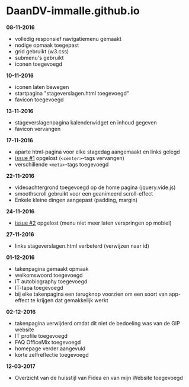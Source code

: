 # DaanDV-immalle.github.io
**08-11-2016**
- volledig responsief navigatiemenu gemaakt
- nodige opmaak toegepast
- grid gebruikt (w3.css)
- submenu's gebruikt
- iconen toegevoegd

**10-11-2016**
- iconen laten bewegen
- startpagina "stageverslagen.html toegevoegd"
- favicon toegevoegd

**13-11-2016**
- stageverslagenpagina kalenderwidget en inhoud gegeven
- favicon vervangen

**17-11-2016**
- aparte html-pagina voor elke stagedag aangemaakt en links gelegd
- [issue #1](https://github.com/DaanDV-immalle/DaanDV-immalle.github.io/issues/1) opgelost (`<center>`-tags vervangen)
- verschillende `<meta>`-tags toegevoegd 

**22-11-2016**
- videoachtergrond toegevoegd op de home pagina (jquery.vide.js)
- smoothscroll gebruikt voor een geanimeerd scroll-effect
- Enkele kleine dingen aangepast (padding, margin)

**24-11-2016**
- [issue #2](https://github.com/DaanDV-immalle/DaanDV-immalle.github.io/issues/2) opgelost (menu niet meer laten verspringen op mobiel)

**27-11-2016**
- links stageverslagen.html verbeterd (verwijzen naar id)

**01-12-2016**
- takenpagina gemaakt opmaak
- welkomswoord toegevoegd
- IT autobiography toegevoegd
- IT-tapa toegevoegd
- bij elke takenpagina een terugknop voorzien om een soort van app-effect te krijgen dat gemakkelijk werkt

**02-12-2016**
- takenpagina verwijderd omdat dit niet de bedoeling was van de GIP website
- IT profile toegevoegd
- FAQ OfficeMix toegevoegd
- homepage verder aangevuld
- korte zelfreflectie toegevoegd

**12-03-2017**
- Overzicht van de huisstijl van Fidea en van mijn Website toegevoegd